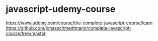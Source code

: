 # javascript-udemy-course

https://www.udemy.com/course/the-complete-javascript-course/learn
https://github.com/jonasschmedtmann/complete-javascript-course/tree/master
